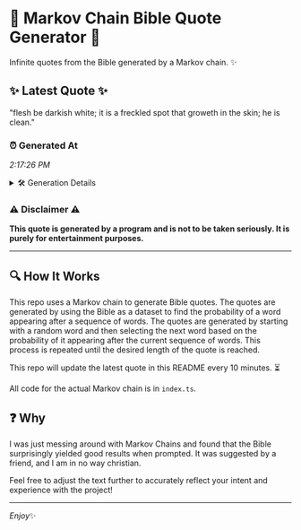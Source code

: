 # 📖 Markov Chain Bible Quote Generator 📖

Infinite quotes from the Bible generated by a Markov chain. ✨

## ✨ Latest Quote ✨
"flesh be darkish white; it is a freckled spot that groweth in the skin; he is clean."

### ⏰ Generated At
*2:17:26 PM*

<details>
    <summary>🛠️ Generation Details</summary>
    <p>
        <strong>🌱 Seed:</strong> flesh<br>
        <strong>🔄 Iterations:</strong> 16<br>
        <strong>📜 Context History:</strong><br>[ flesh ]: be<br>[ flesh, be ]: darkish<br>[ flesh, be, darkish ]: white;<br>[ flesh, be, darkish, white; ]: it<br>[ flesh, be, darkish, white;, it ]: is<br>[ flesh, be, darkish, white;, it, is ]: a<br>[ be, darkish, white;, it, is, a ]: freckled<br>[ darkish, white;, it, is, a, freckled ]: spot<br>[ white;, it, is, a, freckled, spot ]: that<br>[ it, is, a, freckled, spot, that ]: groweth<br>[ is, a, freckled, spot, that, groweth ]: in<br>[ a, freckled, spot, that, groweth, in ]: the<br>[ freckled, spot, that, groweth, in, the ]: skin;<br>[ spot, that, groweth, in, the, skin; ]: he<br>[ that, groweth, in, the, skin;, he ]: is<br>[ groweth, in, the, skin;, he, is ]: clean.<br>
    </p>
</details>

### ⚠️ Disclaimer ⚠️
**This quote is generated by a program and is not to be taken seriously. It is purely for entertainment purposes.**

---

## 🔍 How It Works

This repo uses a Markov chain to generate Bible quotes. The quotes are generated by using the Bible as a dataset to find the probability of a word appearing after a sequence of words. The quotes are generated by starting with a random word and then selecting the next word based on the probability of it appearing after the current sequence of words. This process is repeated until the desired length of the quote is reached.

This repo will update the latest quote in this README every 10 minutes. ⏳

All code for the actual Markov chain is in `index.ts`.

## ❓ Why

I was just messing around with Markov Chains and found that the Bible surprisingly yielded good results when prompted. 
It was suggested by a friend, and I am in no way christian.

Feel free to adjust the text further to accurately reflect your intent and experience with the project!

---

*Enjoy*✨

